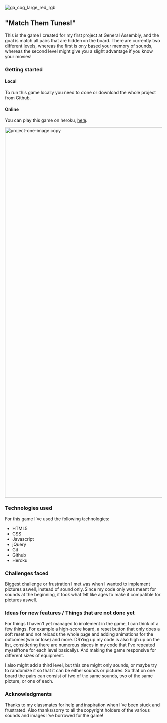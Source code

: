 ![ga_cog_large_red_rgb](https://cloud.githubusercontent.com/assets/40461/8183776/469f976e-1432-11e5-8199-6ac91363302b.png)


## "Match Them Tunes!"
  This is the game I created for my first project at General Assembly, and the goal is match all pairs that are hidden on the board. There are currently two different levels, whereas the first is only based your memory of sounds, whereas the second level might give you a slight advantage if you know your movies!



### Getting started
#### Local
  To run this game locally you need to clone or download the whole project from Github.

#### Online
  You can play this game on heroku, [here](https://stormy-sea-23679.herokuapp.com/).

  <img width="1190" alt="project-one-image copy" src="https://user-images.githubusercontent.com/33283923/38242178-0f373afa-372c-11e8-9dbf-2c7cf1dad2ad.png">


### Technologies used
  For this game I've used the following technologies:
  - HTML5
  - CSS
  - Javascript
  - jQuery
  - Git
  - Github
  - Heroku


### Challenges faced
  Biggest challenge or frustration I met was when I wanted to implement pictures aswell, instead of sound only. Since my code only was meant for sounds at the beginning, it took what felt like ages to make it compatible for pictures aswell.



### Ideas for new features / Things that are not done yet
  For things I haven't yet managed to implement in the game, I can think of a few things. For example a high-score board, a reset button that only does a soft reset and not reloads the whole page and adding animations for the outcomes(win or lose) and more.
  DRYing up my code is also high up on the list, considering there are numerous places in my code that I've repeated myself(one for each level basically).
  And making the game responsive for different sizes of equipment.

  I also might add a third level, but this one might only sounds, or maybe try to randomize it so that it can be either sounds or pictures. So that on one board the pairs can consist of two of the same sounds, two of the same picture, or one of each.

### Acknowledgments
  Thanks to my classmates for help and inspiration when I've been stuck and frustrated.
  Also thanks/sorry to all the copyright holders of the various sounds and images I've borrowed for the game!

